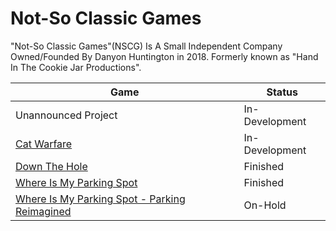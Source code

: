 # Not-So Classic Games
"Not-So Classic Games"(NSCG) Is A Small Independent Company Owned/Founded By Danyon Huntington in 2018.
Formerly known as "Hand In The Cookie Jar Productions".

| Game | Status |
| --- | --- |
| Unannounced Project | In-Development
| [Cat Warfare](https://store.steampowered.com/app/923370/Cat_Warfare/) | In-Development
| [Down The Hole](https://store.steampowered.com/app/1260160/Down_The_Hole/) | Finished
| [Where Is My Parking Spot](https://store.steampowered.com/app/1374400/Where_Is_My_Parking_Spot/) | Finished
| [Where Is My Parking Spot - Parking Reimagined](https://store.steampowered.com/app/1374400/Where_Is_My_Parking_Spot/) | On-Hold
